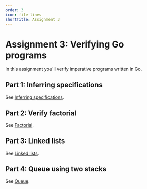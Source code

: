 ```yaml
---
order: 3
icon: file-lines
shortTitle: Assignment 3
---
```


# Assignment 3: Verifying Go programs

In this assignment you'll verify imperative programs written in Go.

## Part 1: Inferring specifications

See [Inferring specifications](./assignment3/infer_specs.md).

## Part 2: Verify factorial

See [Factorial](./assignment3/factorial_proof.md).

## Part 3: Linked lists

See [Linked lists](./assignment3/linked_list_proof.md).

## Part 4: Queue using two stacks

See [Queue](./assignment3/queue_proof.md).
